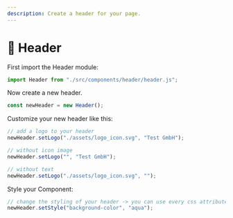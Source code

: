 ```yaml
---
description: Create a header for your page.
---
```


# 🔗 Header

First import the Header module:

```javascript
import Header from "./src/components/header/header.js";
```

Now create a new header.

```javascript
const newHeader = new Header();
```

Customize your new header like this:

```javascript
// add a logo to your header
newHeader.setLogo("./assets/logo_icon.svg", "Test GmbH");

// without icon image
newHeader.setLogo("", "Test GmbH");

// without text
newHeader.setLogo("./assets/logo_icon.svg", "");
```

Style your Component:

```javascript
// change the styling of your header -> you can use every css attribute
newHeader.setStyle("background-color", "aqua");
```
